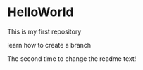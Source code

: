 # HelloWorld
This is my first repository

learn how to create a branch

The second time to change the readme text!

